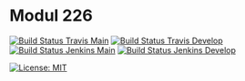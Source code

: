 # Modul 226

[![Build Status Travis Main](https://img.shields.io/travis/com/ursinn/schule-m226/main?logo=travis&label=build%20main)](https://travis-ci.com/ursinn/schule-m226)
[![Build Status Travis Develop](https://img.shields.io/travis/com/ursinn/schule-m226/develop?logo=travis&label=build%20develop)](https://travis-ci.com/ursinn/schule-m226)
[![Build Status Jenkins Main](https://img.shields.io/jenkins/build?jobUrl=https%3A%2F%2Fci.ursinn.dev%2Fjob%2Fursinn%2Fjob%2Fschule-m226%2Fjob%2Fmain%2F&label=build%20main&logo=jenkins)](https://ci.ursinn.dev/job/ursinn/job/schule-m226)
[![Build Status Jenkins Develop](https://img.shields.io/jenkins/build?jobUrl=https%3A%2F%2Fci.ursinn.dev%2Fjob%2Fursinn%2Fjob%2Fschule-m226%2Fjob%2Fdevelop%2F&label=build%20develop&logo=jenkins)](https://ci.ursinn.dev/job/ursinn/job/schule-m226)

[![License: MIT](https://img.shields.io/github/license/ursinn/schule-m226)](https://opensource.org/licenses/MIT)
